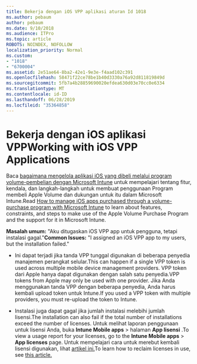 ```yaml
---
title: Bekerja dengan iOS VPP aplikasi aturan Id 1018
ms.author: pebaum
author: pebaum
ms.date: 9/10/2018
ms.audience: ITPro
ms.topic: article
ROBOTS: NOINDEX, NOFOLLOW
localization_priority: Normal
ms.custom:
- "1018"
- "6700004"
ms.assetid: 2e51ae64-8ba2-42e1-9e3e-f4aad102c391
ms.openlocfilehash: 58471f22ce78be1b40d3330a76a92d811819849d
ms.sourcegitcommit: 5fb7a4b28859690020efdea630d03e70cc0e6334
ms.translationtype: MT
ms.contentlocale: id-ID
ms.lasthandoff: 06/28/2019
ms.locfileid: "35364858"
---
```

# <a name="working-with-ios-vpp-applications"></a><span data-ttu-id="e456f-102">Bekerja dengan iOS aplikasi VPP</span><span class="sxs-lookup"><span data-stu-id="e456f-102">Working with iOS VPP Applications</span></span>

<span data-ttu-id="e456f-103">Baca [bagaimana mengelola aplikasi iOS yang dibeli melalui program volume-pembelian dengan Microsoft Intune](https://docs.microsoft.com/intune/vpp-apps-ios) untuk mempelajari tentang fitur, kendala, dan langkah-langkah untuk membuat penggunaan Program membeli Apple Volume dan dukungan untuk itu dalam Microsoft Intune.</span><span class="sxs-lookup"><span data-stu-id="e456f-103">Read [How to manage iOS apps purchased through a volume-purchase program with Microsoft Intune](https://docs.microsoft.com/intune/vpp-apps-ios) to learn about features, constraints, and steps to make use of the Apple Volume Purchase Program and the support for it in Microsoft Intune.</span></span>
  
 <span data-ttu-id="e456f-104">**Masalah umum:** "Aku ditugaskan iOS VPP app untuk pengguna, tetapi instalasi gagal."</span><span class="sxs-lookup"><span data-stu-id="e456f-104">**Common Issues:** "I assigned an iOS VPP app to my users, but the installation failed."</span></span>
  
- <span data-ttu-id="e456f-105">Ini dapat terjadi jika tanda VPP tunggal digunakan di beberapa penyedia manajemen perangkat selular.</span><span class="sxs-lookup"><span data-stu-id="e456f-105">This can happen if a single VPP token is used across multiple mobile device management providers.</span></span> <span data-ttu-id="e456f-106">VPP token dari Apple hanya dapat digunakan dengan salah satu penyedia.</span><span class="sxs-lookup"><span data-stu-id="e456f-106">VPP tokens from Apple may only be used with one provider.</span></span> <span data-ttu-id="e456f-107">Jika Anda menggunakan tanda VPP dengan beberapa penyedia, Anda harus kembali upload token untuk Intune.</span><span class="sxs-lookup"><span data-stu-id="e456f-107">If you used a VPP token with multiple providers, you must re-upload the token to Intune.</span></span>

- <span data-ttu-id="e456f-108">Instalasi juga dapat gagal jika jumlah instalasi melebihi jumlah lisensi.</span><span class="sxs-lookup"><span data-stu-id="e456f-108">The installation can also fail if the total number of installations exceed the number of licenses.</span></span> <span data-ttu-id="e456f-109">Untuk melihat laporan penggunaan untuk lisensi Anda, buka **Intune Mobile apps** \> halaman **App lisensi** .</span><span class="sxs-lookup"><span data-stu-id="e456f-109">To view a usage report for your licenses, go to the **Intune Mobile apps** \> **App licenses** page.</span></span> <span data-ttu-id="e456f-110">Untuk mempelajari cara untuk merebut kembali lisensi digunakan, lihat [artikel ini.](https://docs.microsoft.com/intune/vpp-apps-ios#revoking-app-licenses-and-deleting-tokens)</span><span class="sxs-lookup"><span data-stu-id="e456f-110">To learn how to reclaim licenses in use, see [this article.](https://docs.microsoft.com/intune/vpp-apps-ios#revoking-app-licenses-and-deleting-tokens)</span></span>
